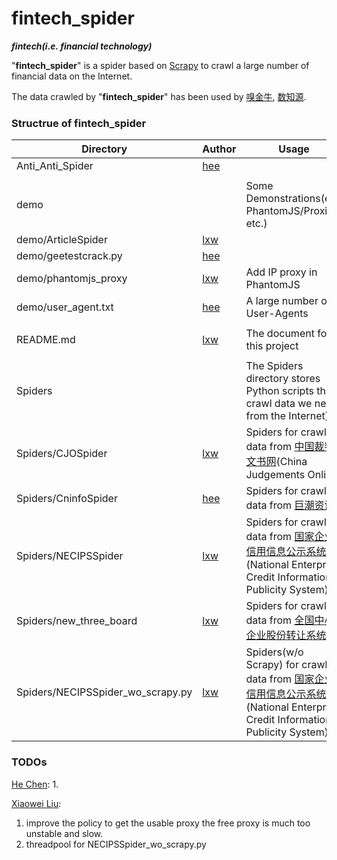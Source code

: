 # fintech_spider
**_fintech(i.e. financial technology)_**

"**fintech_spider**" is a spider based on [Scrapy](https://scrapy.org/) to crawl a large number of financial data on the Internet.

The data crawled by "**fintech_spider**" has been used by [嗅金牛](http://xiujinniu.com/xiujinniu/index.php), [数知源](http://datazhiyuan.com/datazhiyuan/index.php).


### Structrue of fintech_spider

| Directory | Author | Usage |
|------|------|------|
| Anti_Anti_Spider | [hee](https://github.com/hee0624) |  |
| | |
| demo |  | Some Demonstrations(e.g. PhantomJS/Proxies, etc.) |
| demo/ArticleSpider | [lxw](https://github.com/hee0624) |  |
| demo/geetestcrack.py | [hee](https://github.com/hee0624) |  |
| demo/phantomjs_proxy | [lxw](https://github.com/lxw0109) | Add IP proxy in PhantomJS |
| demo/user_agent.txt | [hee](https://github.com/hee0624) | A large number of User-Agents |
| | |
| README.md | [lxw](https://github.com/lxw0109) | The document for this project |
| | |
| Spiders |  | The Spiders directory stores Python scripts that crawl data we need from the Internet) |
| Spiders/CJOSpider | [lxw](https://github.com/lxw0109) | Spiders for crawling data from [中国裁判文书网](http://wenshu.court.gov.cn/)(China Judgements Online) |
| Spiders/CninfoSpider | [hee](https://github.com/hee0624) | Spiders for crawling data from [巨潮资讯](http://www.cninfo.com.cn/cninfo-new/information/companylist) |
| Spiders/NECIPSSpider | [lxw](https://github.com/lxw0109) | Spiders for crawling data from [国家企业信用信息公示系统](http://www.gsxt.gov.cn/corp-query-homepage.html)(National Enterprise Credit Information Publicity System) |
| Spiders/new_three_board | [lxw](https://github.com/lxw0109) | Spiders for crawling data from [全国中小企业股份转让系统](http://www.neeq.com.cn/nq/listedcompany.html) |
| Spiders/NECIPSSpider_wo_scrapy.py | [lxw](https://github.com/lxw0109) | Spiders(w/o Scrapy) for crawling data from [国家企业信用信息公示系统](http://www.gsxt.gov.cn/corp-query-homepage.html)(National Enterprise Credit Information Publicity System) |



### TODOs
[He Chen](https://github.com/hee0624):
1.

[Xiaowei Liu](https://github.com/lxw0109):
1. improve the policy to get the usable proxy
the free proxy is much too unstable and slow.
2. threadpool for NECIPSSpider_wo_scrapy.py
